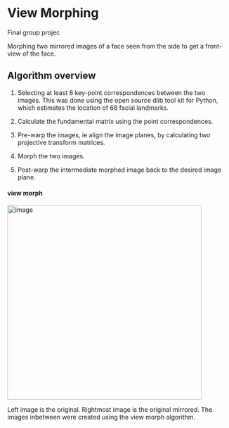 # View Morphing
Final group projec

Morphing two mirrored images of a face seen from the side to get a front-view of the face. 

## Algorithm overview
1. Selecting at least 8 key-point correspondences between the two images. This was done using the open source dlib tool kit for Python, which estimates the location of 68 facial landmarks. 

2. Calculate the fundamental matrix using the point correspondences. 

3. Pre-warp the images, ie align the image planes, by calculating two projective transform matrices. 

4. Morph the two images. 

5. Post-warp the intermediate morphed image back to the desired image plane. 


####  view morph
<img width="442" alt="image" src="https://user-images.githubusercontent.com/76719599/185092840-3b7564fa-349a-4474-a496-5b6022698d15.png">

Left image is the original. Rightmost image is the original mirrored. The images inbetween were created using the view morph algorithm. 
